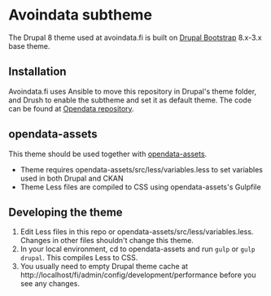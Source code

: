 <!-- @file Instructions for subtheming using the Less Starterkit. -->
<!-- @defgroup sub_theming_less -->
<!-- @ingroup sub_theming -->
# Avoindata subtheme

The Drupal 8 theme used at avoindata.fi is built on [Drupal Bootstrap](https://www.drupal.org/project/bootstrap) 8.x-3.x base theme.

## Installation

Avoindata.fi uses Ansible to move this repository in Drupal's theme folder, and Drush to enable the subtheme and set it as default theme. The code can be found at [Opendata repository](https://github.com/vrk-kpa/opendata).

## opendata-assets

This theme should be used together with [opendata-assets](https://github.com/vrk-kpa/opendata/tree/master/opendata-assets).

* Theme requires opendata-assets/src/less/variables.less to set variables used in both Drupal and CKAN
* Theme Less files are compiled to CSS using opendata-assets's Gulpfile

## Developing the theme

1. Edit Less files in this repo or opendata-assets/src/less/variables.less. Changes in other files shouldn't change this theme.
2. In your local environment, cd to opendata-assets and run `gulp` or `gulp drupal`. This compiles Less to CSS.
3. You usually need to empty Drupal theme cache at http://localhost/fi/admin/config/development/performance before you see any changes.
